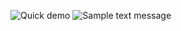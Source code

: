 ![Quick demo](https://media.giphy.com/media/dwF8Br5GpLxzVGlzrz/giphy.gif)
![Sample text message](https://imgur.com/a/v0yDXaQ)

